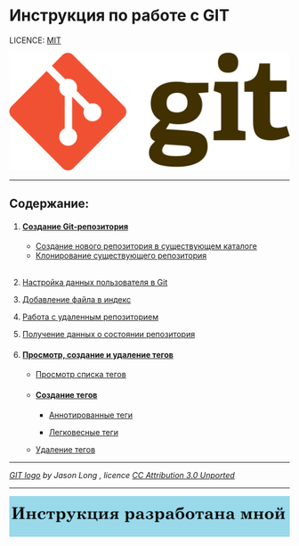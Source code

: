 # Инструкция по работе с GIT
 

 LICENCE: [MIT](license.md)

 ![](assets\1280px-Git-logo.svg.png)

 ---

 ## Содержание:
  1. #### [Создание Git-репозитория](createrepos.md)
     -  [Создание нового репозитория в существующем каталоге](gitinit.md)
     -  [Клонирование существующего репозитория]()

     <br/>

  1. [Настройка данных пользователя в Git](gitconfig.md)

  2. [Добавление файла в индекс](add.md)
  
  3. [Работа с удаленным репозиторием](repository.md)

  4. [Получение данных о состоянии репозитория](reposdatastatus.md)

  5. #### [Просмотр, создание и удаление тегов](tags.md)
     - [Просмотр списка тегов](taglist.md)

      - #### [Создание тегов](createtags.md)

        * [Аннотированные теги](atags.md)

        * [Легковесные теги](ltags.md) 

     * [Удаление тегов](deletetag.md)
----

*[GIT logo](http://git-scm.com/downloads/logos) by Jason Long , licence  [CC Attribution 3.0 Unported](https://creativecommons.org/licenses/by/3.0/deed.en)*

---

![](assets\Image.png)


